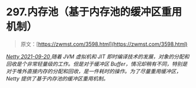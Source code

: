 <!--yml
category: 未分类
date: 0001-01-01 00:00:00
-->

# 297.内存池（基于内存池的缓冲区重用机制）

> 原文：[https://zwmst.com/3598.html](https://zwmst.com/3598.html)

   [ *Netty* ](https://zwmst.com/netty)*[ <time datetime="2021-09-21T04:12:32+08:00"> 2021-09-20 </time> ](https://zwmst.com/3598.html)  随着 JVM 虚拟机和 JIT 即时编译技术的发展，对象的分配和回收是个非常轻量级的工作。但是对于缓冲区 Buffer，情况却稍有不同，特别是对于堆外直接内存的分配和回收，是一件耗时的操作。为了尽量重用缓冲区，Netty 提供了基于内存池的缓冲区重用机制。*